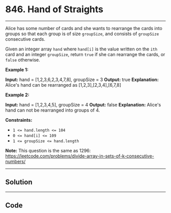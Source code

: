 # 846. Hand of Straights

---

Alice has some number of cards and she wants to rearrange the cards into groups so that each group is of size `groupSize`, and consists of `groupSize` consecutive cards.

Given an integer array `hand` where `hand[i]` is the value written on the `ith` card and an integer `groupSize`, return `true` if she can rearrange the cards, or `false` otherwise.

 

**Example 1:**


**Input:** hand = [1,2,3,6,2,3,4,7,8], groupSize = 3
**Output:** true
**Explanation:** Alice's hand can be rearranged as [1,2,3],[2,3,4],[6,7,8]


**Example 2:**


**Input:** hand = [1,2,3,4,5], groupSize = 4
**Output:** false
**Explanation:** Alice's hand can not be rearranged into groups of 4.



 

**Constraints:**

  * `1 <= hand.length <= 104`
  * `0 <= hand[i] <= 109`
  * `1 <= groupSize <= hand.length`



 

**Note:** This question is the same as 1296: <https://leetcode.com/problems/divide-array-in-sets-of-k-consecutive-numbers/>

---

## Solution



---

## Code
```python


```